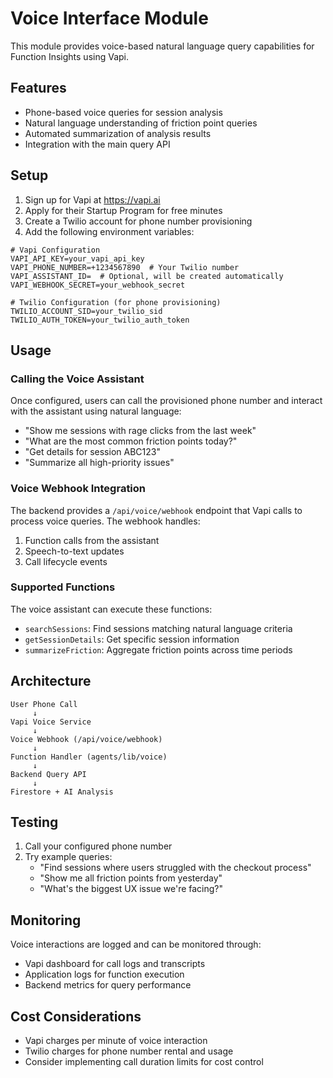 # Voice Interface Module

This module provides voice-based natural language query capabilities for Function Insights using Vapi.

## Features

- Phone-based voice queries for session analysis
- Natural language understanding of friction point queries
- Automated summarization of analysis results
- Integration with the main query API

## Setup

1. Sign up for Vapi at https://vapi.ai
2. Apply for their Startup Program for free minutes
3. Create a Twilio account for phone number provisioning
4. Add the following environment variables:

```env
# Vapi Configuration
VAPI_API_KEY=your_vapi_api_key
VAPI_PHONE_NUMBER=+1234567890  # Your Twilio number
VAPI_ASSISTANT_ID=  # Optional, will be created automatically
VAPI_WEBHOOK_SECRET=your_webhook_secret

# Twilio Configuration (for phone provisioning)
TWILIO_ACCOUNT_SID=your_twilio_sid
TWILIO_AUTH_TOKEN=your_twilio_auth_token
```

## Usage

### Calling the Voice Assistant

Once configured, users can call the provisioned phone number and interact with the assistant using natural language:

- "Show me sessions with rage clicks from the last week"
- "What are the most common friction points today?"
- "Get details for session ABC123"
- "Summarize all high-priority issues"

### Voice Webhook Integration

The backend provides a `/api/voice/webhook` endpoint that Vapi calls to process voice queries. The webhook handles:

1. Function calls from the assistant
2. Speech-to-text updates
3. Call lifecycle events

### Supported Functions

The voice assistant can execute these functions:

- `searchSessions`: Find sessions matching natural language criteria
- `getSessionDetails`: Get specific session information
- `summarizeFriction`: Aggregate friction points across time periods

## Architecture

```
User Phone Call
     ↓
Vapi Voice Service
     ↓
Voice Webhook (/api/voice/webhook)
     ↓
Function Handler (agents/lib/voice)
     ↓
Backend Query API
     ↓
Firestore + AI Analysis
```

## Testing

1. Call your configured phone number
2. Try example queries:
   - "Find sessions where users struggled with the checkout process"
   - "Show me all friction points from yesterday"
   - "What's the biggest UX issue we're facing?"

## Monitoring

Voice interactions are logged and can be monitored through:
- Vapi dashboard for call logs and transcripts
- Application logs for function execution
- Backend metrics for query performance

## Cost Considerations

- Vapi charges per minute of voice interaction
- Twilio charges for phone number rental and usage
- Consider implementing call duration limits for cost control
